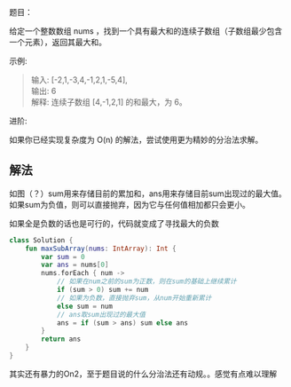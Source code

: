 题目：

给定一个整数数组 nums ，找到一个具有最大和的连续子数组（子数组最少包含一个元素），返回其最大和。

示例:

>输入: [-2,1,-3,4,-1,2,1,-5,4],  
输出: 6  
解释: 连续子数组 [4,-1,2,1] 的和最大，为 6。  

进阶:

如果你已经实现复杂度为 O(n) 的解法，尝试使用更为精妙的分治法求解。

## 解法
如图（？）sum用来存储目前的累加和，ans用来存储目前sum出现过的最大值。如果sum为负值，则可以直接抛弃，因为它与任何值相加都只会更小。

如果全是负数的话也是可行的，代码就变成了寻找最大的负数

```kotlin
class Solution {
    fun maxSubArray(nums: IntArray): Int {
        var sum = 0
        var ans = nums[0]
        nums.forEach { num ->
            // 如果在num之前的sum为正数，则在sum的基础上继续累计
            if (sum > 0) sum += num
            // 如果为负数，直接抛弃sum，从num开始重新累计
            else sum = num
            // ans取sum出现过的最大值
            ans = if (sum > ans) sum else ans
        }
        return ans
    }
}
```

其实还有暴力的On2，至于题目说的什么分治法还有动规。。感觉有点难以理解
